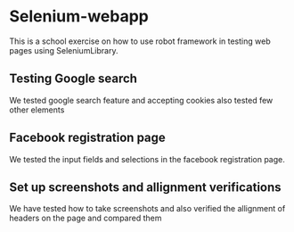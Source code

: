 # Selenium-webapp
This is a school exercise on how to use robot framework in testing web pages using SeleniumLibrary.<br>

## Testing Google search
We tested google search feature and accepting cookies also tested few other elements

## Facebook registration page
We tested the input fields and selections in the facebook registration page.

## Set up screenshots and allignment verifications
We have tested how to take screenshots and also verified the allignment of headers on the page and compared them
